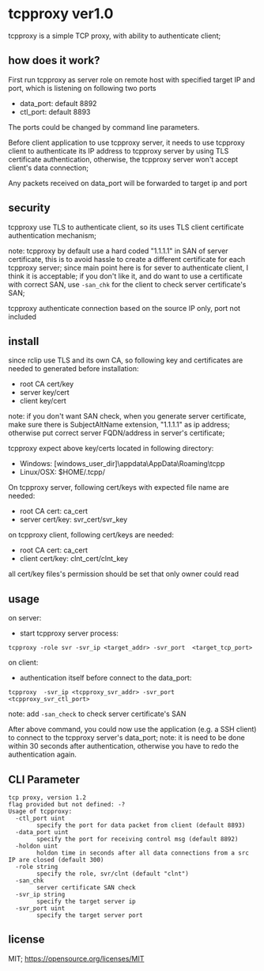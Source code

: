 # tcpproxy ver1.0
tcpproxy is a simple TCP proxy, with ability to authenticate client;

## how does it work?
First run tcpproxy as server role on remote host with specified target IP and port, which is  listening on following two ports
* data_port: default 8892
* ctl_port: default 8893

The ports could be changed by command line parameters.

Before client application to use tcpproxy server, it needs to use tcpproxy client to authenticate its IP address to tcpproxy server by using TLS certificate authentication, otherwise, the tcpproxy server won't accept client's data connection;

Any packets received on data_port will be forwarded to target ip and port


## security

tcpproxy use TLS to authenticate client, so its uses TLS client certificate authentication mechanism; 

note: tcpproxy by default use a hard coded "1.1.1.1" in SAN of server certificate, this is to avoid hassle to create a different certificate for each tcpproxy server; since main point here is for sever to authenticate client, I think it is acceptable; if you don't like it, and do want to use a certificate with correct SAN, use `-san_chk` for the client to check server certificate's SAN;

tcpproxy authenticate connection based on the source IP only, port not included


## install
since rclip use TLS and its own CA, so following key and certificates are needed to generated before installation:
* root CA cert/key
* server key/cert
* client key/cert

note: if you don't want SAN check, when you generate server certificate, make sure there is SubjectAltName extension, "1.1.1.1" as ip address; otherwise put correct server FQDN/address in server's certificate;


tcpproxy expect above key/certs located in following directory:
* Windows: [windows_user_dir]\appdata\AppData\Roaming\tcpp
* Linux/OSX: $HOME/.tcpp/


On tcpproxy server, following cert/keys with expected file name are needed:
* root CA cert: ca_cert
* server cert/key: svr_cert/svr_key


on tcpproxy client, following cert/keys are needed:
* root CA cert: ca_cert
* client cert/key: clnt_cert/clnt_key

all cert/key files's permission should be set that only owner could read


## usage
on server:
* start tcpproxy server process: 
```
tcpproxy -role svr -svr_ip <target_addr> -svr_port  <target_tcp_port>
```


on client:
* authentication itself before connect to the data_port:
```
tcpproxy  -svr_ip <tcpproxy_svr_addr> -svr_port  <tcpproxy_svr_ctl_port>
```
note: add `-san_check` to check server certificate's SAN

After above command, you could now use the application (e.g. a SSH client) to connect to the tcpproxy server's data_port;
note: it is need to be done within 30 seconds after authentication, otherwise you have to redo the authentication again.

## CLI Parameter
```
tcp proxy, version 1.2
flag provided but not defined: -?
Usage of tcpproxy:
  -ctl_port uint
        specify the port for data packet from client (default 8893)
  -data_port uint
        specify the port for receiving control msg (default 8892)
  -holdon uint
        holdon time in seconds after all data connections from a src IP are closed (default 300)
  -role string
        specify the role, svr/clnt (default "clnt")
  -san_chk
        server certificate SAN check
  -svr_ip string
        specify the target server ip
  -svr_port uint
        specify the target server port
```

## license
MIT; https://opensource.org/licenses/MIT
